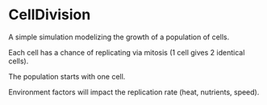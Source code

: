 # CellDivision

A simple simulation modelizing the growth of a population of cells.

Each cell has a chance of replicating via mitosis (1 cell gives 2 identical cells).

The population starts with one cell.

Environment factors will impact the replication rate (heat, nutrients, speed).

